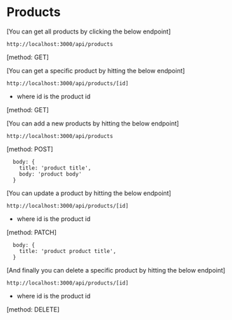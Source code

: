 # Products

[You can get all products by clicking the below endpoint]

```
http://localhost:3000/api/products
```

[method: GET]

[You can get a specific product by hitting the below endpoint]

```
http://localhost:3000/api/products/[id]
```

- where id is the product id

[method: GET]

[You can add a new products by hitting the below endpoint]

```
http://localhost:3000/api/products
```

[method: POST]

```
  body: {
    title: 'product title',
    body: 'product body'
  }
```

[You can update a product by hitting the below endpoint]

```
http://localhost:3000/api/products/[id]
```
- where id is the product id

[method: PATCH]

```
  body: {
    title: 'product product title',
  }
```

[And finally you can delete a specific product by hitting the below endpoint]

```
http://localhost:3000/api/products/[id]
```
- where id is the product id

[method: DELETE]
